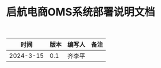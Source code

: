 # 启航电商OMS系统部署说明文档


&nbsp;&nbsp;




| 时间 | 版本  | 编写人 |备注 |
| --- |    --- | --- | --- |
| 2024-3-15 | 0.1 | 齐李平 |  |

<div style=”page-break-after: always;”></div>

&nbsp;&nbsp;

&nbsp;


